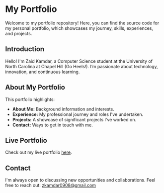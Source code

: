 # My Portfolio

Welcome to my portfolio repository! Here, you can find the source code for my personal portfolio, which showcases my journey, skills, experiences, and projects.

## Introduction

Hello! I'm Zaid Kamdar, a Computer Science student at the University of North Carolina at Chapel Hill (Go Heels!). I’m passionate about technology, innovation, and continuous learning.

## About My Portfolio

This portfolio highlights:
- **About Me:** Background information and interests.
- **Experience:** My professional journey and roles I've undertaken.
- **Projects:** A showcase of significant projects I've worked on.
- **Contact:** Ways to get in touch with me.

## Live Portfolio

Check out my live portfolio [here](https://zkamdar.github.io).

## Contact

I'm always open to discussing new opportunities and collaborations. Feel free to reach out: zkamdar0908@gmail.com